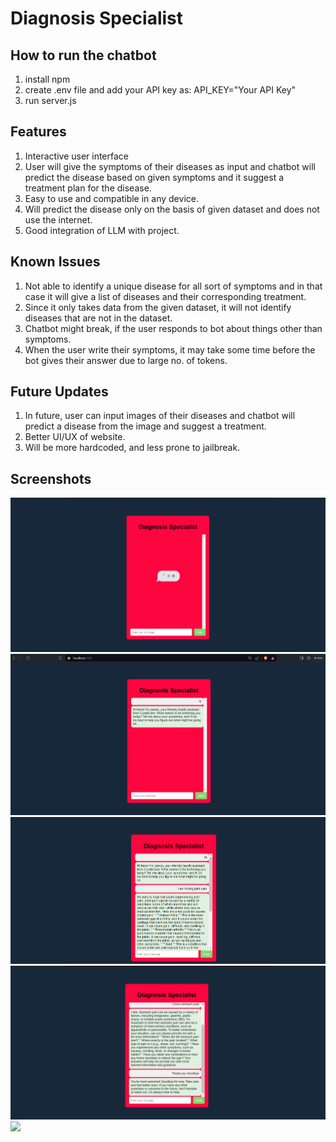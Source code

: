 # Diagnosis Specialist

## How to run the chatbot
1. install npm
2. create .env file and add your API key as: API_KEY="Your API Key"
3. run server.js

## Features
1. Interactive user interface
2. User will give the symptoms of their diseases as input and chatbot will predict the disease based on given symptoms 
   and it suggest a treatment plan for the disease.
3. Easy to use and compatible in any device.
4. Will predict the disease only on the basis of given dataset and does not use the internet.
5. Good integration of LLM with project.

## Known Issues
1. Not able to identify a unique disease for all sort of symptoms and in that case it will give a list of diseases and their corresponding treatment.
2. Since it only takes data from the given dataset, it will not identify diseases that are not in the dataset.
3. Chatbot might break, if the user responds to bot about things other than symptoms. 
4. When the user write their symptoms, it may take some time before the bot gives their answer due to large no. of tokens. 

## Future Updates
1. In future, user can input images of their diseases and chatbot will predict a disease from the image and suggest a treatment.
2. Better UI/UX of website.
3. Will be more hardcoded, and less prone to jailbreak.

## Screenshots
![](Screenshots/s0.png)
![](Screenshots/s1.png)
![](Screenshots/s2.png)
![](Screenshots/s3.png)
![](Screenshots/s5png)


